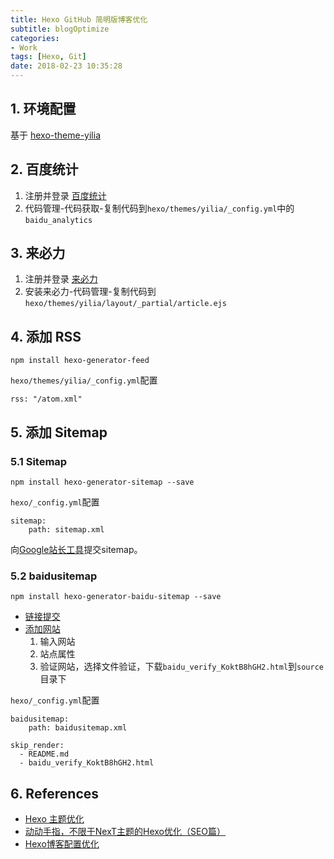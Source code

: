 ```yaml
---
title: Hexo GitHub 简明版博客优化
subtitle: blogOptimize
categories:
- Work
tags: [Hexo, Git]
date: 2018-02-23 10:35:28
---
```

## 1. 环境配置
基于 [hexo-theme-yilia](https://github.com/litten/hexo-theme-yilia)

## 2. 百度统计
1. 注册并登录 [百度统计](http://tongji.baidu.com/)
1. 代码管理-代码获取-复制代码到`hexo/themes/yilia/_config.yml`中的`baidu_analytics`

## 3. 来必力
1. 注册并登录 [来必力](http://laibili.com.cn/login_form)
1. 安装来必力-代码管理-复制代码到`hexo/themes/yilia/layout/_partial/article.ejs`

<!-- more -->

## 4. 添加 RSS
```
npm install hexo-generator-feed
```
`hexo/themes/yilia/_config.yml`配置
```
rss: "/atom.xml"
```

## 5. 添加 Sitemap
### 5.1 Sitemap
```
npm install hexo-generator-sitemap --save
```
`hexo/_config.yml`配置
```
sitemap:
    path: sitemap.xml
```
向[Google站长工具](https://www.google.com/webmasters/tools/home?hl=zh-CN)提交sitemap。

### 5.2 baidusitemap
```
npm install hexo-generator-baidu-sitemap --save
```

- [链接提交](https://ziyuan.baidu.com/linksubmit/url)
- [添加网站](http://zhanzhang.baidu.com/site/siteadd)
	1. 输入网站
	2. 站点属性
	3. 验证网站，选择文件验证，下载`baidu_verify_KoktB8hGH2.html`到`source`目录下

`hexo/_config.yml`配置
```
baidusitemap:
    path: baidusitemap.xml

skip_render:
  - README.md
  - baidu_verify_KoktB8hGH2.html
```

## 6. References
- [Hexo 主题优化](http://cighao.com/2016/02/14/optimization-of-hexo/)
- [动动手指，不限于NexT主题的Hexo优化（SEO篇）](http://www.arao.me/2015/hexo-next-theme-optimize-seo/)
- [Hexo博客配置优化](http://www.heqiangfly.com/2016/01/11/blog-hexo-optimize/)
